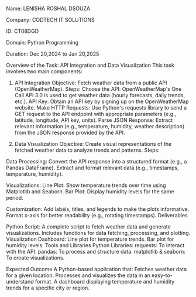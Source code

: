 Name: LENISHA ROSHAL DSOUZA

Company: CODTECH IT SOLUTIONS

ID: CT08DGD

Domain: Python Programming

Duration: Dec 20,2024 to Jan 20,2025

Overview of the Task: API Integration and Data Visualization
This task involves two main components:

1. API Integration
Objective: Fetch weather data from a public API (OpenWeatherMap).
Steps:
Choose the API: OpenWeatherMap's One Call API 3.0 is used to get weather data (hourly forecasts, daily trends, etc.).
API Key: Obtain an API key by signing up on the OpenWeatherMap website.
Make HTTP Requests: Use Python's requests library to send a GET request to the API endpoint with appropriate parameters (e.g., latitude, longitude, API key, units).
Parse JSON Response: Extract relevant information (e.g., temperature, humidity, weather description) from the JSON response provided by the API.

2. Data Visualization
Objective: Create visual representations of the fetched weather data to analyze trends and patterns.
Steps:

Data Processing:
Convert the API response into a structured format (e.g., a Pandas DataFrame).
Extract and format relevant data (e.g., timestamps, temperature, humidity).

Visualizations:
Line Plot: Show temperature trends over time using Matplotlib and Seaborn.
Bar Plot: Display humidity levels for the same period.

Customization:
Add labels, titles, and legends to make the plots informative.
Format x-axis for better readability (e.g., rotating timestamps).
Deliverables

Python Script:
A complete script to fetch weather data and generate visualizations.
Includes functions for data fetching, processing, and plotting.
Visualization Dashboard:
Line plot for temperature trends.
Bar plot for humidity levels.
Tools and Libraries
Python Libraries:
requests: To interact with the API.
pandas: To process and structure data.
matplotlib & seaborn: To create visualizations.

Expected Outcome
A Python-based application that:
Fetches weather data for a given location.
Processes and visualizes the data in an easy-to-understand format.
A dashboard displaying temperature and humidity trends for a specific city or region.
